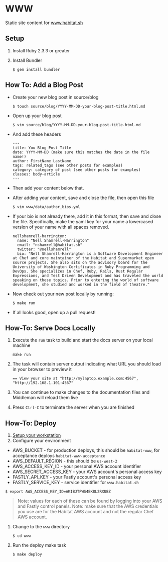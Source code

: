 # WWW

Static site content for www.habitat.sh

## Setup

1. Install Ruby 2.3.3 or greater
1. Install Bundler

    ```
    $ gem install bundler
    ```

## How To: Add a Blog Post

* Create your new blog post in source/blog

  ```
  $ touch source/blog/YYYY-MM-DD-your-blog-post-title.html.md
  ```

* Open up your blog post

  ```
  $ vim source/blog/YYYY-MM-DD-your-blog-post-title.html.md
  ```

* And add these headers

  ```
  ---
  title: You Blog Post Title
  date: YYYY-MM-DD (make sure this matches the date in the file name!)
  author: FirstName LastName
  tags: related_tags (see other posts for examples)
  category: category of post (see other posts for examples)
  classes: body-article
  ---
  ```

* Then add your content below that.

* After adding your content, save and close the file, then open this file

  ```
  $ vim www/data/author_bios.yml
  ```

* If your bio is not already there, add it in this format, then save and close
  the file. Specifically, make the yaml key for your name a lowercased version
  of your name with all spaces removed.

  ```
  nellshamrell-harrington:
    name: "Nell Shamrell-Harrington"
    email: "nshamrell@habitat.sh"
    twitter: "@nellshamrell"
	bio: "Nell Shamrell-Harrington is a Software Development Engineer at Chef and core maintainer of the Habitat and Supermarket open source projects. She also sits on the advisory board for the University of Washington Certificates in Ruby Programming and DevOps. She specializes in Chef, Ruby, Rails, Rust Regular Expressions, and Test Driven Development and has traveled the world speaking on these topics. Prior to entering the world of software development, she studied and worked in the field of theatre."
  ```

* Now check out your new post locally by running:

  ```
  $ make run
  ```

* If all looks good, open up a pull request!

## How-To: Serve Docs Locally

1. Execute the `run` task to build and start the docs server on your local machine

    `make run`

1. The task will contain server output indicating what URL you should load in your browser to preview it

    `== View your site at "http://mylaptop.example.com:4567", "http://192.168.1.101:4567"`

1. You can continue to make changes to the documentation files and Middleman will reload them live
1. Press `Ctrl-C` to terminate the server when you are finished

## How-To: Deploy

1. [Setup your workstation](#setup)
1. Configure your environment

  * AWS_BUCKET - for production deploys, this should be `habitat-www`, for acceptance deploys `habitat-www-acceptance`
  * AWS_DEFAULT_REGION - this should be `us-west-2`
  * AWS_ACCESS_KEY_ID - your personal AWS account identifier
  * AWS_SECRET_ACCESS_KEY - your AWS account's personal access key
  * FASTLY_API_KEY - your Fastly account's personal access key
  * FASTLY_SERVICE_KEY - service identifier for `www.habitat.sh`

  ```
  $ export AWS_ACCESS_KEY_ID=AKIBJTPWS4EK8L2RXUBZ
  ```

  > Note: values for each of these can be found by logging into your AWS and Fastly control panels.
  > Note: make sure that the AWS credentials you use are for the Habitat AWS account and not the regular Chef AWS account.

1. Change to the `www` directory

   ```
   $ cd www
   ```

1. Run the deploy make task

    ```
    $ make deploy
    ```
